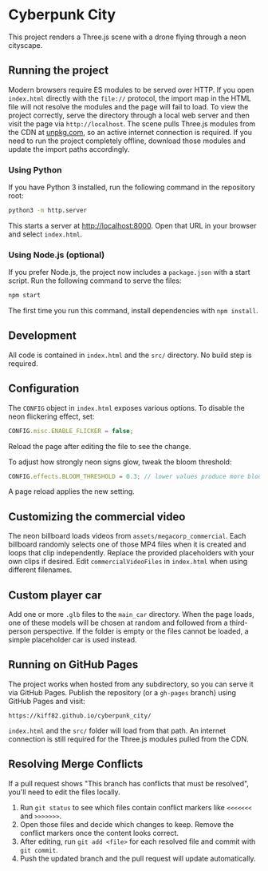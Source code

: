 # Cyberpunk City

This project renders a Three.js scene with a drone flying through a neon cityscape.

## Running the project

Modern browsers require ES modules to be served over HTTP. If you open `index.html` directly with the `file://` protocol, the import map in the HTML file will not resolve the modules and the page will fail to load. To view the project correctly, serve the directory through a local web server and then visit the page via `http://localhost`.
The scene pulls Three.js modules from the CDN at [unpkg.com](https://unpkg.com/), so an active internet connection is required. If you need to run the project completely offline, download those modules and update the import paths accordingly.


### Using Python

If you have Python 3 installed, run the following command in the repository root:

```bash
python3 -m http.server
```

This starts a server at [http://localhost:8000](http://localhost:8000). Open that URL in your browser and select `index.html`.

### Using Node.js (optional)

If you prefer Node.js, the project now includes a `package.json` with a start
script. Run the following command to serve the files:

```bash
npm start
```

The first time you run this command, install dependencies with `npm install`.

## Development

All code is contained in `index.html` and the `src/` directory. No build step is required.

## Configuration

The `CONFIG` object in `index.html` exposes various options. To disable the neon flickering effect, set:

```javascript
CONFIG.misc.ENABLE_FLICKER = false;
```

Reload the page after editing the file to see the change.

To adjust how strongly neon signs glow, tweak the bloom threshold:

```javascript
CONFIG.effects.BLOOM_THRESHOLD = 0.3; // lower values produce more bloom
```

A page reload applies the new setting.

## Customizing the commercial video

The neon billboard loads videos from `assets/megacorp_commercial`.
Each billboard randomly selects one of those MP4 files when it is created and
loops that clip independently. Replace the provided placeholders with your own
clips if desired. Edit `commercialVideoFiles` in `index.html` when using
different filenames.

## Custom player car

Add one or more `.glb` files to the `main_car` directory. When the page loads,
one of these models will be chosen at random and followed from a third-person
perspective. If the folder is empty or the files cannot be loaded, a simple
placeholder car is used instead.


## Running on GitHub Pages

The project works when hosted from any subdirectory, so you can serve it via GitHub Pages. Publish the repository (or a `gh-pages` branch) using GitHub Pages and visit:

```
https://kiff82.github.io/cyberpunk_city/
```

`index.html` and the `src/` folder will load from that path. An internet connection is still required for the Three.js modules pulled from the CDN.

## Resolving Merge Conflicts

If a pull request shows "This branch has conflicts that must be resolved", you'll need to edit the files locally.

1. Run `git status` to see which files contain conflict markers like `<<<<<<<` and `>>>>>>>`.
2. Open those files and decide which changes to keep. Remove the conflict markers once the content looks correct.
3. After editing, run `git add <file>` for each resolved file and commit with `git commit`.
4. Push the updated branch and the pull request will update automatically.

